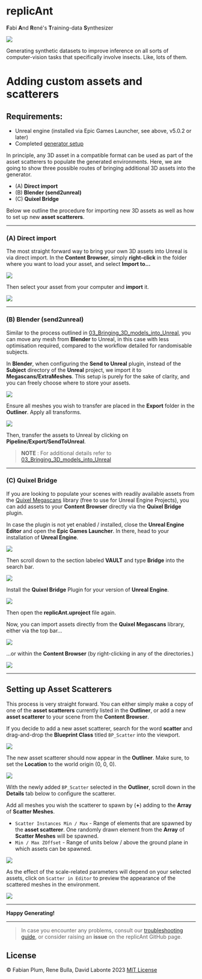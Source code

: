 # replicAnt
**F**abi **A**nd **R**ené's **T**raining-data **S**ynthesizer

![](../images/06_launch_new.png)

Generating synthetic datasets to improve inference on all sorts of computer-vision tasks that specifically involve insects. Like, lots of them.

# Adding custom assets and scatterers

## Requirements:
* Unreal engine (installed via Epic Games Launcher, see above, v5.0.2 or later)
* Completed [generator setup](04_Generating_your_first_dataset.md)

In principle, any 3D asset in a compatible format can be used as part of the asset scatterers to populate the
generated environments. Here, we are going to show three possible routes of bringing additional 3D assets into
the generator.

* (A) **Direct import**
* (B) **Blender (send2unreal)**
* (C) **Quixel Bridge**

Below we outline the procedure for importing new 3D assets as well as how to set up new **asset scatterers**.

___

### (A) Direct import

The most straight forward way to bring your own 3D assets into Unreal is via direct import. In the **Content Browser**, 
simply **right-click** in the folder where you want to load your asset, and select **Import to...**

![](../images/asset_scatterers_01.PNG)

Then select your asset from your computer and **import** it.

![](../images/asset_scatterers_02.PNG)

___

### (B) Blender (send2unreal)

Similar to the process outlined in [03_Bringing_3D_models_into_Unreal](03_Bringing_3D_models_into_Unreal_guide.md), you
can move any mesh from **Blender** to Unreal, in this case with less optimisation required, compared to the workflow
detailed for randomisable subjects.

In **Blender**, when configuring the **Send to Unreal** plugin, instead of the **Subject** directory of the **Unreal** 
project, we import it to **Megascans/ExtraMeshes**. 
This setup is purely for the sake of clarity, and you can freely choose where to store your assets.

![](../images/asset_scatterers_03.PNG)

Ensure all meshes you wish to transfer are placed in the **Export** folder in the **Outliner**.
Apply all transforms.

![](../images/asset_scatterers_04.PNG)

Then, transfer the assets to Unreal by clicking on **Pipeline/Export/SendToUnreal**.

> **NOTE** : For additional details refer to 
> [03_Bringing_3D_models_into_Unreal](03_Bringing_3D_models_into_Unreal_guide.md)

___

### (C) Quixel Bridge

If you are looking to populate your scenes with readily available assets from the 
[Quixel Megascans](https://quixel.com/megascans/home) library (free to use for
Unreal Engine Projects), you can add assets to your **Content Browser** directly via the **Quixel Bridge** plugin.

In case the plugin is not yet enabled / installed, close the **Unreal Engine Editor** and open the **Epic Games 
Launcher**. In there, head to your installation of **Unreal Engine**.

![](../images/asset_scatterers_quixel_bridge_01.PNG)

Then scroll down to the section labeled **VAULT** and type **Bridge** into the search bar.

![](../images/asset_scatterers_quixel_bridge_02.PNG)

Install the **Quixel Bridge** Plugin for your version of **Unreal Engine**.

![](../images/asset_scatterers_quixel_bridge_03.PNG)

Then open the **replicAnt.uproject** file again.

Now, you can import assets directly from the **Quixel Megascans** library, either via the top bar...

![](../images/asset_scatterers_quixel_bridge_04.PNG)

...or within the **Content Browser** (by right-clicking in any of the directories.)

![](../images/asset_scatterers_quixel_bridge_04_b.PNG)

___

## Setting up Asset Scatterers

This process is very straight forward. You can either simply make a copy of one of the **asset scatterers** currently
listed in the **Outliner**, or add a new **asset scatterer** to your scene from the **Content Browser**.

If you decide to add a new asset scatterer, search for the word **scatter** and drag-and-drop the **Blueprint Class**
titled ```BP_Scatter``` into the viewport.

![](../images/asset_scatterers_05.PNG)

The new asset scatterer should now appear in the **Outliner**.
Make sure, to set the **Location** to the world origin (0, 0, 0).

![](../images/asset_scatterers_06.PNG)

With the newly added ```BP_Scatter``` selected in the **Outliner**, scroll down in the **Details** tab below to
configure the scatterer. 

Add all meshes you wish the scatterer to spawn by (**+**) adding to the **Array** of **Scatter Meshes**.

* ```Scatter Instances Min / Max``` - Range of elements that are spawned by the **asset scatterer**. One randomly drawn 
element from the **Array** of **Scatter Meshes** will be spawned.
* ```Min / Max ZOffset``` - Range of units below / above the ground plane in which assets can be spawned.

![](../images/asset_scatterers_07.PNG)

As the effect of the scale-related parameters will depend on your selected assets, click on ```Scatter in Editor``` to
preview the appearance of the scattered meshes in the environment.

![](../images/asset_scatterers_08.PNG)

___

**Happy Generating!**

___

> In case you encounter any problems, consult our [troubleshooting guide](troubleshooting.md), or consider raising an
> **issue** on the replicAnt GitHub page.
 
## License
© Fabian Plum, Rene Bulla, David Labonte 2023
[MIT License](https://choosealicense.com/licenses/mit/)


